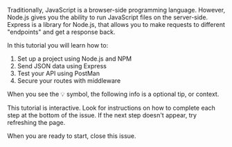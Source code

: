 Traditionally, JavaScript is a browser-side programming language. However, Node.js gives you the ability to run JavaScript files on the server-side. Express is a library for Node.js, that allows you to make requests to different "endpoints" and get a response back.

In this tutorial you will learn how to:
1. Set up a project using Node.js and NPM
2. Send JSON data using Express
3. Test your API using PostMan
4. Secure your routes with middleware

When you see the 💡 symbol, the following info is a optional tip, or context.

This tutorial is interactive. Look for instructions on how to complete each step at the bottom of the issue. If the next step doesn't appear, try refreshing the page. 

When you are ready to start, close this issue.